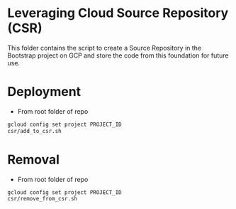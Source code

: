 # Leveraging Cloud Source Repository (CSR)

This folder contains the script to create a Source Repository in the Bootstrap project on GCP and store the code from this foundation for future use.

# Deployment

- From root folder of repo
```bash
gcloud config set project PROJECT_ID
csr/add_to_csr.sh
```
# Removal

- From root folder of repo
```bash
gcloud config set project PROJECT_ID
csr/remove_from_csr.sh
```
